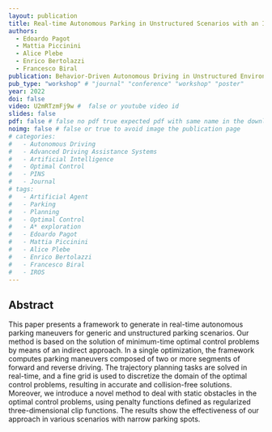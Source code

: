 ```yaml
---
layout: publication
title: Real-time Autonomous Parking in Unstructured Scenarios with an Indirect Optimal Control Approach
authors: 
  - Edoardo Pagot
  - Mattia Piccinini
  - Alice Plebe
  - Enrico Bertolazzi
  - Francesco Biral
publication: Behavior-Driven Autonomous Driving in Unstructured Environments (BADUE), IEEE/RSJ International Conference on Intelligent Robots and Systems (IROS)
pub_type: "workshop" # "journal" "conference" "workshop" "poster"
year: 2022
doi: false
video: U2mRTzmFj9w #  false or youtube video id
slides: false
pdf: false # false no pdf true expected pdf with same name in the download folder
noimg: false # false or true to avoid image the publication page
# categories:
#   - Autonomous Driving
#   - Advanced Driving Assistance Systems
#   - Artificial Intelligence
#   - Optimal Control
#   - PINS
#   - Journal
# tags:
#   - Artificial Agent
#   - Parking
#   - Planning
#   - Optimal Control
#   - A* exploration
#   - Edoardo Pagot
#   - Mattia Piccinini
#   - Alice Plebe
#   - Enrico Bertolazzi
#   - Francesco Biral
#   - IROS
---
```


## Abstract <!-- omit in toc -->

This paper presents a framework to generate in real-time autonomous parking maneuvers for generic and unstructured parking scenarios. Our method is based on the solution of minimum-time optimal control problems by means of an indirect approach. In a single optimization, the framework computes parking maneuvers composed of two or more segments of forward and reverse driving. The trajectory planning tasks are solved in real-time, and a fine grid is used to discretize the domain of the optimal control problems, resulting in accurate and collision-free solutions. Moreover, we introduce a novel method to deal with static obstacles in the optimal control problems, using penalty functions defined as regularized three-dimensional clip functions. The results show the effectiveness of our approach in various scenarios with narrow parking spots.
